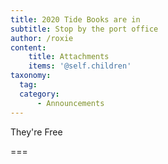 ```yaml
---
title: 2020 Tide Books are in
subtitle: Stop by the port office
author: /roxie
content:
    title: Attachments
    items: '@self.children'
taxonomy:
  tag:
  category:
      - Announcements
---
```


They're Free

===
